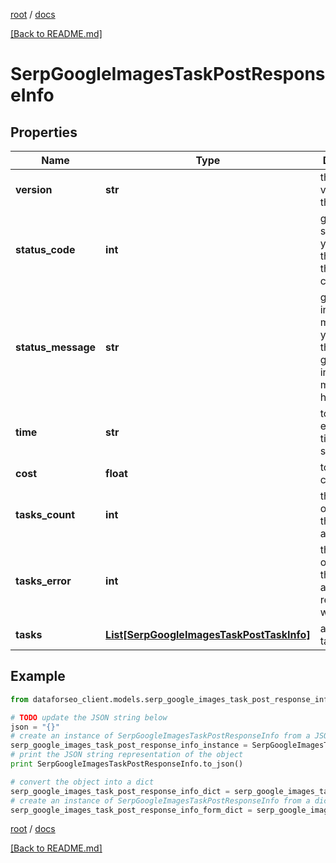 [root](./../ "root") / [docs](./ "docs")

[[Back to README.md]](./../README.md "[Back to README.md]")

# SerpGoogleImagesTaskPostResponseInfo

## Properties

Name | Type | Description | Notes
------------ | ------------- | ------------- | -------------
**version** | **str** | the current version of the API | [optional]
**status_code** | **int** | general status code you can find the full list of the response codes here | [optional]
**status_message** | **str** | general informational message you can find the full list of general informational messages here | [optional]
**time** | **str** | total execution time, seconds | [optional]
**cost** | **float** | total tasks cost, USD | [optional]
**tasks_count** | **int** | the number of tasks in the tasks array | [optional]
**tasks_error** | **int** | the number of tasks in the tasks array returned with an error | [optional]
**tasks** | [**List[SerpGoogleImagesTaskPostTaskInfo]**](SerpGoogleImagesTaskPostTaskInfo.md) | array of tasks | [optional]

## Example

```python
from dataforseo_client.models.serp_google_images_task_post_response_info import SerpGoogleImagesTaskPostResponseInfo

# TODO update the JSON string below
json = "{}"
# create an instance of SerpGoogleImagesTaskPostResponseInfo from a JSON string
serp_google_images_task_post_response_info_instance = SerpGoogleImagesTaskPostResponseInfo.from_json(json)
# print the JSON string representation of the object
print SerpGoogleImagesTaskPostResponseInfo.to_json()

# convert the object into a dict
serp_google_images_task_post_response_info_dict = serp_google_images_task_post_response_info_instance.to_dict()
# create an instance of SerpGoogleImagesTaskPostResponseInfo from a dict
serp_google_images_task_post_response_info_form_dict = serp_google_images_task_post_response_info.from_dict(serp_google_images_task_post_response_info_dict)
```

  

[root](./../ "root") / [docs](./ "docs")

[[Back to README.md]](./../README.md "[Back to README.md]")